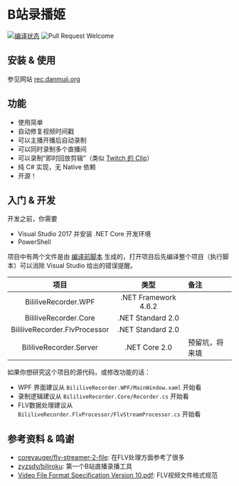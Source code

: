 # B站录播姬

[![编译状态](https://ci.appveyor.com/api/projects/status/1n4822yitgtu7ht7?svg=true)](https://ci.appveyor.com/project/Genteure/bililiverecorder)
![Pull Request Welcome](https://img.shields.io/badge/Pull%20request-welcome-brightgreen.svg)

## 安装 & 使用

参见网站 [rec.danmuji.org](https://rec.danmuji.org)

## 功能

- 使用简单
- 自动修复视频时间戳
- 可以主播开播后自动录制
- 可以同时录制多个直播间
- 可以录制“即时回放剪辑”（类似 [Twitch 的 Clip](https://help.twitch.tv/customer/portal/articles/2442508-how-to-use-clips)）
- 纯 C# 实现，无 Native 依赖
- 开源！

## 入门 & 开发

开发之前，你需要

- Visual Studio 2017 并安装 .NET Core 开发环境
- PowerShell

项目中有两个文件是由 [编译前脚本](./CI/patch_buildinfo.ps1) 生成的，打开项目后先编译整个项目（执行脚本）可以消除 Visual Studio 给出的错误提醒。

项目 | 类型 | 备注
:---:|:---:|:---
BililiveRecorder.WPF | .NET Framework 4.6.2
BililiveRecorder.Core | .NET Standard 2.0
BililiveRecorder.FlvProcessor | .NET Standard 2.0
BililiveRecorder.Server | .NET Core 2.0 | 预留坑，将来填

如果你想研究这个项目的源代码，或修改功能的话：

- WPF 界面建议从 `BililiveRecorder.WPF/MainWindow.xaml` 开始看
- 录制逻辑建议从 `BililiveRecorder.Core/Recorder.cs` 开始看
- FLV数据处理建议从 `BililiveRecorder.FlvProcessor/FlvStreamProcessor.cs` 开始看

## 参考资料 & 鸣谢

- [coreyauger/flv-streamer-2-file](https://github.com/coreyauger/flv-streamer-2-file): 在FLV处理方面参考了很多
- [zyzsdy/biliroku](https://github.com/zyzsdy/biliroku): 第一个B站直播录播工具
- [Video File Format Specification Version 10.pdf](https://wwwimages2.adobe.com/content/dam/acom/en/devnet/flv/video_file_format_spec_v10.pdf): FLV视频文件格式规范
